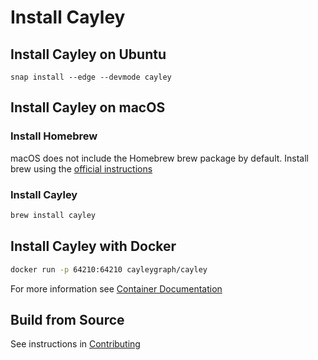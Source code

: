 # Install Cayley

## Install Cayley on Ubuntu

```text
snap install --edge --devmode cayley
```

## Install Cayley on macOS

### Install Homebrew

macOS does not include the Homebrew brew package by default. Install brew using the [official instructions](https://brew.sh/#install)

### Install Cayley

```bash
brew install cayley
```

## Install Cayley with Docker

```bash
docker run -p 64210:64210 cayleygraph/cayley
```

For more information see [Container Documentation](container.md)

## Build from Source

See instructions in [Contributing](contributing.md)

